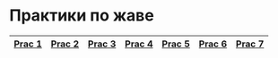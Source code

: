 # Практики по жаве

| [Prac 1](https://github.com/Derev005/Java/blob/main/prac_1/explanation.md) | [Prac 2](https://github.com/Derev005/Java/blob/main/prac_2/explanation.md) | [Prac 3](https://github.com/Derev005/Java/blob/main/prac_3/explanation.md) | [Prac 4](https://github.com/Derev005/Java/blob/main/prac_4/explanation.md) | [Prac 5](https://github.com/Derev005/Java/blob/main/prac_5/explanation.md) | [Prac 6](https://github.com/Derev005/Java/blob/main/prac_6/explanation.md) | [Prac 7](https://github.com/Derev005/Java/blob/main/prac_7/explanation.md) |
|--- | --- | --- | --- | --- | --- | --- |

